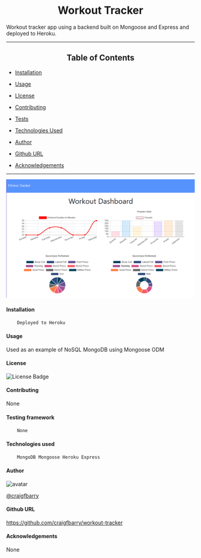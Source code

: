 
# <div align="center">Workout Tracker</div>


 Workout tracker app using a backend built on Mongoose and Express and deployed to Heroku.

*****
## <div align="center">Table of Contents</div>

* [Installation](https://github.com/craigfbarry/workout-tracker#installation)

* [Usage](https://github.com/craigfbarry/workout-tracker#usage)

* [LIcense](https://github.com/craigfbarry/workout-trackerr#license)

* [Contributing](https://github.com/craigfbarry/workout-tracker#contributing)

* [Tests](https://github.com/craigfbarry/workout-tracker#testing-framework)

* [Technologies Used](https://github.com/craigfbarry/workout-tracker#technologies-used)

* [Author](https://github.com/craigfbarry/workout-tracker#author)

* [Github URL](https://github.com/craigfbarry/workout-tracker#github)

* [Acknowledgements](https://github.com/craigfbarry/workout-trackerr#acknowledgements)



*****
![workout-tracker](./assets/workout-tracker.png)

#### Installation

        Deployed to Heroku

#### Usage

Used as an example of NoSQL MongoDB using Mongoose ODM

#### License

![License Badge](https://img.shields.io/badge/Licence-mit-green)

#### Contributing

None

#### Testing framework

        None

#### Technologies used

        MongoDB Mongoose Heroku Express

#### Author

<img src="https://avatars0.githubusercontent.com/u/59948059?v=4" alt="avatar" width="100" height="100">

[@craigfbarry](https://github.com/craigfbarry/)

#### Github URL

https://github.com/craigfbarry/workout-tracker

#### Acknowledgements

None


    